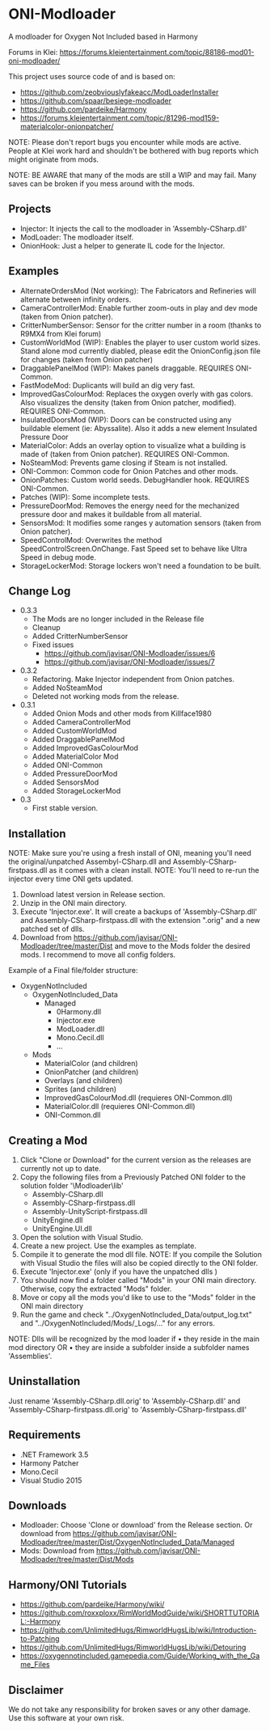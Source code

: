# ONI-Modloader
A modloader for Oxygen Not Included based in Harmony

Forums in Klei:
https://forums.kleientertainment.com/topic/88186-mod01-oni-modloader/

This project uses source code of and is based on:
* https://github.com/zeobviouslyfakeacc/ModLoaderInstaller
* https://github.com/spaar/besiege-modloader
* https://github.com/pardeike/Harmony
* https://forums.kleientertainment.com/topic/81296-mod159-materialcolor-onionpatcher/


NOTE: Please don't report bugs you encounter while mods are active. People at Klei work hard and shouldn't be bothered with bug reports which might originate from mods.

NOTE: BE AWARE that many of the mods are still a WIP and may fail. Many saves can be broken if you mess around with the mods.

Projects
--------
* Injector: It injects the call to the modloader in 'Assembly-CSharp.dll'
* ModLoader: The modloader itself.
* OnionHook: Just a helper to generate IL code for the Injector.


Examples
--------
* AlternateOrdersMod (Not working): The Fabricators and Refineries will alternate between infinity orders.
* CameraControllerMod: Enable further zoom-outs in play and dev mode (taken from Onion patcher).
* CritterNumberSensor: Sensor for the critter number in a room (thanks to R9MX4 from Klei forum)
* CustomWorldMod (WIP): Enables the player to user custom world sizes. Stand alone mod currently diabled, please edit the OnionConfig.json file for changes (taken from Onion patcher)
* DraggablePanelMod (WIP): Makes panels draggable. REQUIRES ONI-Common.
* FastModeMod: Duplicants will build an dig very fast.
* ImprovedGasColourMod: Replaces the oxygen overly with gas colors. Also visualizes the density (taken from Onion patcher, modified). REQUIRES ONI-Common.
* InsulatedDoorsMod (WIP): Doors can be constructed using any buildable element (ie: Abyssalite). Also it adds a new element Insulated Pressure Door
* MaterialColor: Adds an overlay option to visualize what a building is made of (taken from Onion patcher). REQUIRES ONI-Common.
* NoSteamMod: Prevents game closing if Steam is not installed.
* ONI-Common: Common code for Onion Patches and other mods.
* OnionPatches: Custom world seeds. DebugHandler hook. REQUIRES ONI-Common.
* Patches (WIP): Some incomplete tests.
* PressureDoorMod: Removes the energy need for the mechanized pressure door and makes it buildable from all material.
* SensorsMod: It modifies some ranges y automation sensors (taken from Onion patcher).
* SpeedControlMod: Overwrites the method SpeedControlScreen.OnChange. Fast Speed set to behave like Ultra Speed in debug mode.
* StorageLockerMod: Storage lockers won't need a foundation to be built.


Change Log
----------
* 0.3.3
  * The Mods are no longer included in the Release file
  * Cleanup
  * Added CritterNumberSensor
  * Fixed issues
    * https://github.com/javisar/ONI-Modloader/issues/6
	* https://github.com/javisar/ONI-Modloader/issues/7
* 0.3.2
  * Refactoring. Make Injector independent from Onion patches.
  * Added NoSteamMod
  * Deleted not working mods from the release.
* 0.3.1
  * Added Onion Mods and other mods from Killface1980
  * Added CameraControllerMod
  * Added CustomWorldMod
  * Added DraggablePanelMod
  * Added ImprovedGasColourMod
  * Added MaterialColor Mod
  * Added ONI-Common
  * Added PressureDoorMod
  * Added SensorsMod
  * Added StorageLockerMod
* 0.3
  * First stable version.


Installation
------------
NOTE: Make sure you're using a fresh install of ONI, meaning you'll need the original/unpatched Assembyl-CSharp.dll and Assembly-CSharp-firstpass.dll as it comes with a clean install.
NOTE: You'll need to re-run the injector every time ONI gets updated.

1. Download latest version in Release section.
2. Unzip in the ONI main directory.
3. Execute 'Injector.exe'. It will create a backups of 'Assembly-CSharp.dll' and Assembly-CSharp-firstpass.dll with the extension ".orig"  and a new patched set of dlls.
4. Download from https://github.com/javisar/ONI-Modloader/tree/master/Dist and move to the Mods folder the desired mods. I recommend to move all config folders.


Example of a Final file/folder structure:
* OxygenNotIncluded
  * OxygenNotIncluded_Data
    * Managed
      * 0Harmony.dll
	  * Injector.exe
	  * ModLoader.dll
	  * Mono.Cecil.dll
	  * ...
  * Mods
    * MaterialColor (and children)
	* OnionPatcher (and children)
	* Overlays (and children)
	* Sprites (and children)
	* ImprovedGasColourMod.dll (requieres ONI-Common.dll)
	* MaterialColor.dll (requieres ONI-Common.dll)
	* ONI-Common.dll


Creating a Mod
--------------
1. Click "Clone or Download" for the current version as the releases are currently not up to date.
2. Copy the following files from a Previously Patched ONI folder to the solution folder '\Modloader\lib\'
   * Assembly-CSharp.dll
   * Assembly-CSharp-firstpass.dll
   * Assembly-UnityScript-firstpass.dll
   * UnityEngine.dll
   * UnityEngine.UI.dll
3. Open the solution with Visual Studio.
4. Create a new project. Use the examples as template.
5. Compile it to generate the mod dll file. NOTE: If you compile the Solution with Visual Studio the files will also be copied directly to the ONI folder.
6. Execute 'Injector.exe' (only if you have the unpatched dlls )
7. You should now find a folder called "Mods" in your ONI main directory. Otherwise, copy the extracted "Mods" folder.
8. Move or copy all the mods you'd like to use to the "Mods" folder in the ONI main directory
9. Run the game and check "../OxygenNotIncluded_Data/output_log.txt" and "../OxygenNotIncluded/Mods/_Logs/..." for any errors.


NOTE: Dlls will be recognized by the mod loader if 
• they reside in the main mod directory 
OR
• they are inside a subfolder inside a subfolder names 'Assemblies'.


Uninstallation
--------------
Just rename 'Assembly-CSharp.dll.orig' to 'Assembly-CSharp.dll' and 'Assembly-CSharp-firstpass.dll.orig' to 'Assembly-CSharp-firstpass.dll'


Requirements
------------
* .NET Framework 3.5
* Harmony Patcher
* Mono.Cecil
* Visual Studio 2015


Downloads
---------
* Modloader: Choose 'Clone or download' from the Release section. Or download from https://github.com/javisar/ONI-Modloader/tree/master/Dist/OxygenNotIncluded_Data/Managed
* Mods: Download from https://github.com/javisar/ONI-Modloader/tree/master/Dist/Mods



Harmony/ONI Tutorials
-----------------
* https://github.com/pardeike/Harmony/wiki/
* https://github.com/roxxploxx/RimWorldModGuide/wiki/SHORTTUTORIAL:-Harmony
* https://github.com/UnlimitedHugs/RimworldHugsLib/wiki/Introduction-to-Patching
* https://github.com/UnlimitedHugs/RimworldHugsLib/wiki/Detouring
* https://oxygennotincluded.gamepedia.com/Guide/Working_with_the_Game_Files



Disclaimer
----------
We do not take any responsibility for broken saves or any other damage. Use this software at your own risk.
